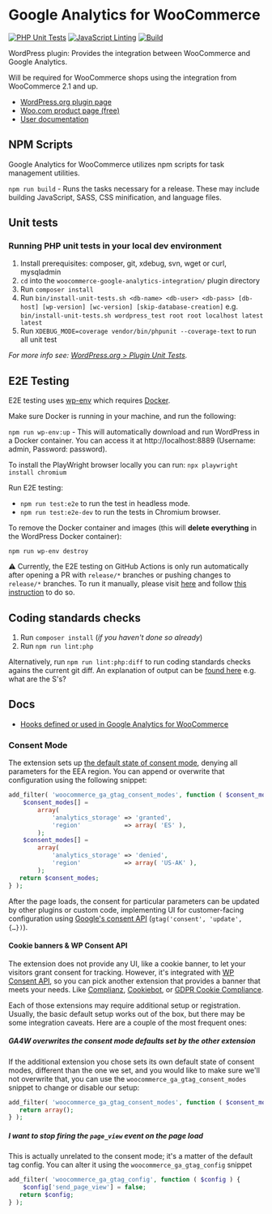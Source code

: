# Google Analytics for WooCommerce

[![PHP Unit Tests](https://github.com/woocommerce/woocommerce-google-analytics-integration/actions/workflows/php-unit-tests.yml/badge.svg)](https://github.com/woocommerce/woocommerce-google-analytics-integration/actions/workflows/php-unit-tests.yml)
[![JavaScript Linting](https://github.com/woocommerce/woocommerce-google-analytics-integration/actions/workflows/js-linting.yml/badge.svg)](https://github.com/woocommerce/woocommerce-google-analytics-integration/actions/workflows/js-linting.yml)
[![Build](https://github.com/woocommerce/woocommerce-google-analytics-integration/actions/workflows/build.yml/badge.svg)](https://github.com/woocommerce/woocommerce-google-analytics-integration/actions/workflows/build.yml)

WordPress plugin: Provides the integration between WooCommerce and Google Analytics.

Will be required for WooCommerce shops using the integration from WooCommerce 2.1 and up.

- [WordPress.org plugin page](https://wordpress.org/plugins/woocommerce-google-analytics-integration/)
- [Woo.com product page (free)](https://woo.com/products/woocommerce-google-analytics/)
- [User documentation](https://woo.com/document/google-analytics-integration/)

## NPM Scripts

Google Analytics for WooCommerce utilizes npm scripts for task management utilities.

`npm run build` - Runs the tasks necessary for a release. These may include building JavaScript, SASS, CSS minification, and language files.


## Unit tests
### Running PHP unit tests in your local dev environment
1. Install prerequisites: composer, git, xdebug, svn, wget or curl, mysqladmin
2. `cd` into the `woocommerce-google-analytics-integration/` plugin directory
3. Run `composer install`
4. Run `bin/install-unit-tests.sh <db-name> <db-user> <db-pass> [db-host] [wp-version] [wc-version] [skip-database-creation]` e.g. `bin/install-unit-tests.sh wordpress_test root root localhost latest latest`
5. Run `XDEBUG_MODE=coverage vendor/bin/phpunit --coverage-text` to run all unit test

_For more info see: [WordPress.org > Plugin Unit Tests](https://make.wordpress.org/cli/handbook/misc/plugin-unit-tests/#running-tests-locally)._

## E2E Testing

E2E testing uses [wp-env](https://developer.wordpress.org/block-editor/reference-guides/packages/packages-env/) which requires [Docker](https://www.docker.com/).

Make sure Docker is running in your machine, and run the following:

`npm run wp-env:up` - This will automatically download and run WordPress in a Docker container. You can access it at http://localhost:8889 (Username: admin, Password: password).

To install the PlayWright browser locally you can run:
`npx playwright install chromium`

Run E2E testing:

-   `npm run test:e2e` to run the test in headless mode.
-   `npm run test:e2e-dev` to run the tests in Chromium browser.

To remove the Docker container and images (this will **delete everything** in the WordPress Docker container):

`npm run wp-env destroy`

:warning: Currently, the E2E testing on GitHub Actions is only run automatically after opening a PR with `release/*` branches or pushing changes to `release/*` branches. To run it manually, please visit [here](../../actions/workflows/e2e-tests.yml) and follow [this instruction](https://docs.github.com/en/actions/managing-workflow-runs/manually-running-a-workflow?tool=webui) to do so.

## Coding standards checks

1. Run `composer install` (_if you haven't done so already_)
2. Run `npm run lint:php`

Alternatively, run `npm run lint:php:diff` to run coding standards checks agains the current git diff. An explanation of output can be [found here](https://github.com/squizlabs/PHP_CodeSniffer/wiki/Usage#printing-progress-information) e.g. what are the S's?

## Docs

- [Hooks defined or used in Google Analytics for WooCommerce](./docs/Hooks.md)

### Consent Mode

The extension sets up [the default state of consent mode](https://developers.google.com/tag-platform/security/guides/consent?hl=en&consentmode=advanced#default-consent), denying all parameters for the EEA region. You can append or overwrite that configuration using the following snippet:

```php
add_filter( 'woocommerce_ga_gtag_consent_modes', function ( $consent_modes ) {
    $consent_modes[] =
		array(
            'analytics_storage' => 'granted',
            'region'            => array( 'ES' ),
        );
    $consent_modes[] =
        array(
            'analytics_storage' => 'denied',
            'region'            => array( 'US-AK' ),
        );
   return $consent_modes;
} );
```

After the page loads, the consent for particular parameters can be updated by other plugins or custom code, implementing UI for customer-facing configuration using [Google's consent API](https://developers.google.com/tag-platform/security/guides/consent?hl=en&consentmode=advanced#update-consent) (`gtag('consent', 'update', {…})`).

#### Cookie banners & WP Consent API

The extension does not provide any UI, like a cookie banner, to let your visitors grant consent for tracking. However, it's integrated with [WP Consent API](https://wordpress.org/plugins/wp-consent-api/), so you can pick another extension that provides a banner that meets your needs. Like [Complianz](https://wordpress.org/plugins/complianz-gdpr/), [Cookiebot](https://wordpress.org/plugins/cookiebot), or [GDPR Cookie Compliance](https://wordpress.org/plugins/gdpr-cookie-compliance/).

Each of those extensions may require additional setup or registration. Usually, the basic default setup works out of the box, but there may be some integration caveats. Here are a couple of the most frequent ones:

##### GA4W overwrites the consent mode defaults set by the other extension

If the additional extension you chose sets its own default state of consent modes, different than the one we set, and you would like to make sure we'll not overwrite that, you can use the `woocommerce_ga_gtag_consent_modes` snippet to change or disable our setup:

```php
add_filter( 'woocommerce_ga_gtag_consent_modes', function ( $consent_modes ) {
   return array();
} );
```

##### I want to stop firing the `page_view` event on the page load

This is actually unrelated to the consent mode; it's a matter of the default tag config. You can alter it using the `woocommerce_ga_gtag_config` snippet

```php
add_filter( 'woocommerce_ga_gtag_config', function ( $config ) {
    $config['send_page_view'] = false;
   return $config;
} );
```
